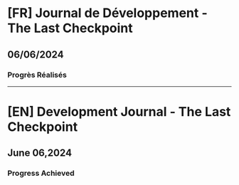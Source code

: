 # [FR] Journal de Développement - The Last Checkpoint

## 06/06/2024

### Progrès Réalisés

---

# [EN] Development Journal - The Last Checkpoint

## June 06,2024

### Progress Achieved
